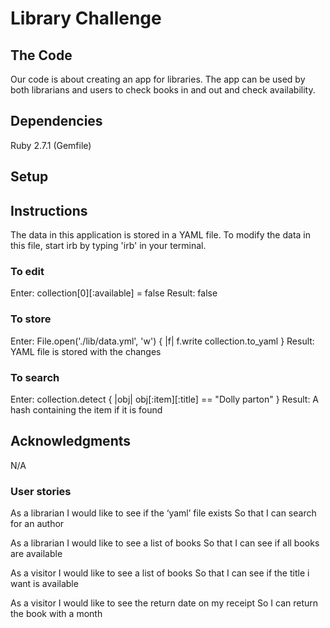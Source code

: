 # Library Challenge

## The Code

Our code is about creating an app for libraries. The app can be used by both librarians and users to check books in and out and check availability.

## Dependencies

Ruby 2.7.1 (Gemfile)


## Setup 

## Instructions

The data in this application is stored in a YAML file. To modify the data in this file, start irb by typing 'irb' in your terminal. 

### To edit 
Enter: collection[0][:available] = false 
Result: false

### To store
Enter:  File.open('./lib/data.yml', 'w') { |f| f.write collection.to_yaml } 
Result: YAML file is stored with the changes

### To search

Enter: collection.detect { |obj| obj[:item][:title] == "Dolly parton"  }
Result: A hash containing the item if it is found


## Acknowledgments

N/A

### User stories

As a librarian
I would like to see  if the ‘yaml’  file exists
So that I can search for an author

As a librarian
I would like to see a list of books
So that I can see if all books are available

As a visitor
I would like to see a list of books
So that I can see if the  title  i want is available

As a visitor
I would like to see the return date on my receipt
So I can return the book with a month 

